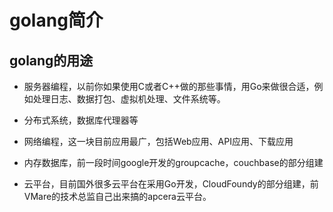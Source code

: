 # golang简介

## golang的用途

* 服务器编程，以前你如果使用C或者C++做的那些事情，用Go来做很合适，例如处理日志、数据打包、虚拟机处理、文件系统等。

* 分布式系统，数据库代理器等

* 网络编程，这一块目前应用最广，包括Web应用、API应用、下载应用

* 内存数据库，前一段时间google开发的groupcache，couchbase的部分组建

* 云平台，目前国外很多云平台在采用Go开发，CloudFoundy的部分组建，前VMare的技术总监自己出来搞的apcera云平台。



